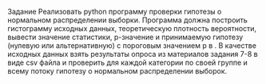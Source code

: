 Задание
Реализовать python программу проверки гипотезы о нормальном распределении выборки. Программа должна построить гистограмму исходных данных, теоретическую плотность вероятности, вывести значение статистики, p-значение и принимаемую гипотезу (нулевую или альтернативную) с пороговым значением p в .
В качестве исходных данных взять результаты опроса из материалов задания 7-8 в виде csv файла и проверить для каждой категории по своей группе и всему потоку гипотезу о нормальном распределении выборок.
